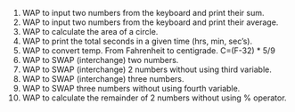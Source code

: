 1. WAP to input two numbers from the keyboard and print their sum.
2. WAP to input two numbers from the keyboard and print their average.
3. WAP to calculate the area of a circle.
4. WAP to print the total seconds in a given time (hrs, min, sec’s).
5. WAP to convert temp. From Fahrenheit to centigrade. C=(F-32) * 5/9
6. WAP to SWAP (interchange) two numbers.
7. WAP to SWAP (interchange) 2 numbers without using third variable.
8. WAP to SWAP (interchange) three numbers.
9. WAP to SWAP three numbers without using fourth variable.
10. WAP to calculate the remainder of 2 numbers without using % operator.
